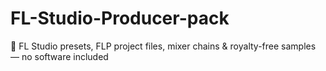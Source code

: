 # FL-Studio-Producer-pack
🎹 FL Studio presets, FLP project files, mixer chains &amp; royalty-free samples — no software included
